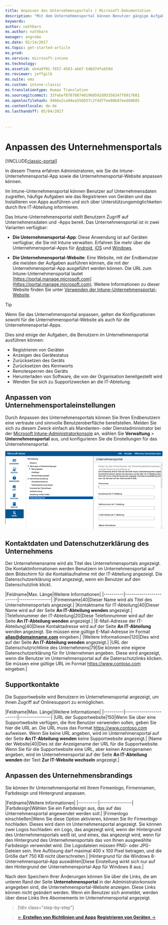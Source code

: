 ```yaml
---
title: Anpassen des Unternehmensportals | Microsoft-Dokumentation
description: "Mit dem Unternehmensportal können Benutzer gängige Aufgaben ausführen und z.B. Geräte registrieren, Apps installieren und Informationen zur IT-Abteilung abrufen."
keywords: 
author: nathbarn
ms.author: nathbarn
manager: angrobe
ms.date: 02/14/2017
ms.topic: get-started-article
ms.prod: 
ms.service: microsoft-intune
ms.technology: 
ms.assetid: eb4a9f01-f857-4563-ab6f-5d0d7dfa659d
ms.reviewer: jeffgilb
ms.suite: ems
ms.custom: intune-classic
ms.translationtype: Human Translation
ms.sourcegitcommit: 33febef8787887401960592d95356347f6917681
ms.openlocfilehash: 9466a2ca94ea556037c2fdd7fee88b87eed88685
ms.contentlocale: de-de
ms.lasthandoff: 05/04/2017


---
```


# <a name="customize-the-company-portal"></a>Anpassen des Unternehmensportals

[!INCLUDE[classic-portal](../includes/classic-portal.md)]

In diesem Thema erfahren Administratoren, wie Sie die Intune-Unternehmensportal-App sowie die Unternehmensportal-Website anpassen können.

Im Intune-Unternehmensportal können Benutzer auf Unternehmensdaten zugreifen, häufige Aufgaben wie das Registrieren von Geräten und das Installieren von Apps ausführen und sich über Unterstützungsmöglichkeiten durch Ihre IT-Abteilung informieren.

Das Intune-Unternehmensportal stellt Benutzern Zugriff auf Unternehmensdaten und -Apps bereit. Das Unternehmensportal ist in zwei Varianten verfügbar:

-   **Die Unternehmensportal-App**: Diese Anwendung ist auf Geräten verfügbar, die Sie mit Intune verwalten. Erfahren Sie mehr über die Unternehmensportal-Apps für [Android](/Intune/EndUser/using-your-android-device-with-intune), [iOS](/Intune/EndUser/using-your-iOS-or-macOS-device-with-intune) und [Windows](/Intune/EndUser/using-your-windows-device-with-intune).


- **Die Unternehmensportal-Website**: Eine Website, mit der Endbenutzer die meisten der Aufgaben ausführen können, die mit der Unternehmensportal-App ausgeführt werden können. Die URL zum Intune-Unternehmensportal lautet [https://portal.manage.microsoft.com](https://portal.manage.microsoft.com). Weitere Informationen zu dieser Website finden Sie unter [Verwenden der Intune-Unternehmensportal-Website](/Intune/EndUser/using-the-intune-company-portal-website).

> [!TIP]
> Wenn Sie das Unternehmensportal anpassen, gelten die Konfigurationen sowohl für die Unternehmensportal-Website als auch für die Unternehmensportal-Apps.

Dies sind einige der Aufgaben, die Benutzern im Unternehmensportal ausführen können:

-   Registrieren von Geräten
-   Anzeigen des Gerätestatus
-   Zurücksetzen des Geräts
-   Zurücksetzen des Kennworts
-   Remotesperren des Geräts
-   Herunterladen von Software, die von der Organisation bereitgestellt wird
-   Wenden Sie sich zu Supportzwecken an die IT-Abteilung.

## <a name="customize-company-portal-settings"></a>Anpassen von Unternehmensportaleinstellungen
Durch Anpassen des Unternehmensportals können Sie Ihren Endbenutzern eine vertraute und sinnvolle Benutzeroberfläche bereitstellen. Melden Sie sich zu diesem Zweck einfach als Mandanten- oder Dienstadministrator bei der [Microsoft Intune-Administratorkonsole](https://manage.microsoft.com) an, wählen Sie **Verwaltung** &gt; **Unternehmensportal** aus, und konfigurieren Sie die Einstellungen für das Unternehmensportal.

![admin-console-admin-workspace-comp-portal-settings](./media/companyportal.png)

## <a name="company-contact-information-and-privacy-statement"></a>Kontaktdaten und Datenschutzerklärung des Unternehmens
Der Unternehmensname wird als Titel des Unternehmensportals angezeigt. Die Kontaktinformationen werden Benutzern im Unternehmensportal auf dem Bildschirm für die Kontaktaufnahme mit der IT-Abteilung angezeigt. Die Datenschutzerklärung wird angezeigt, wenn ein Benutzer auf den Datenschutzlink klickt.

|Feldname|Max. Länge|Weitere Informationen|
    |----------|------------------------|----------------|
    |Firmenname|40|Dieser Name wird als Titel des Unternehmensportals angezeigt.|
    |Kontaktname für IT-Abteilung|40|Dieser Name wird auf der Seite **An IT-Abteilung wenden** angezeigt.|
    |Telefonnummer der IT-Abteilung|20|Diese Telefonnummer wird auf der Seite **An IT-Abteilung wenden** angezeigt.|
    |E-Mail-Adresse der IT-Abteilung|40|Diese Kontaktadresse wird auf der Seite **An IT-Abteilung** wenden angezeigt. Sie müssen eine gültige E-Mail-Adresse im Format **alias@domainname.com** eingeben.|
    |Weitere Informationen|120|Dies wird auf der Seite **An IT-Abteilung wenden** angezeigt.|
    |URL der Datenschutzrichtlinie des Unternehmens|79|Sie können eine eigene Datenschutzerklärung für Ihr Unternehmen angeben. Diese wird angezeigt, wenn die Benutzer im Unternehmensportal auf die Datenschutzlinks klicken. Sie müssen eine gültige URL im Format https://www.contoso.com eingeben.|

## <a name="support-contacts"></a>Supportkontakte
Die Supportwebsite wird Benutzern im Unternehmensportal angezeigt, um ihnen Zugriff auf Onlinesupport zu ermöglichen.

|Feldname|Max. Länge|Weitere Informationen|
    |----------|------------------------|----------------|
    |URL der Supportwebsite|150|Wenn Sie über eine Supportwebsite verfügen, die Ihre Benutzer verwenden sollen, geben Sie hier die URL an. Die URL muss das Format https://www.contoso.com aufweisen. Wenn Sie keine URL angeben, wird im Unternehmensportal auf der Seite **An IT-Abteilung wenden** keine Supportwebsite angezeigt.|
    |Name der Website|40|Dies ist der Anzeigename der URL für die Supportwebsite. Wenn Sie für die Supportwebsite eine URL, aber keinen Anzeigenamen angeben, wird im Unternehmensportal auf der Seite **An IT-Abteilung wenden** der Text **Zur IT-Website wechseln** angezeigt.|

## <a name="company-branding-customization"></a>Anpassen des Unternehmensbrandings
Sie können Ihr Unternehmensportal mit Ihrem Firmenlogo, Firmennamen, Farbdesign und Hintergrund anpassen.

|Feldname|Weitere Informationen|
    |----------|----------------|
    |Farbdesign|Wählen Sie ein Farbdesign aus, das auf das Unternehmensportal angewendet werden soll.|
    |Firmenlogo einschließen|Wenn Sie diese Option aktivieren, können Sie Ihr Firmenlogo hochladen. Dieses wird dann im Unternehmensportal angezeigt. Sie können zwei Logos hochladen: ein Logo, das angezeigt wird, wenn der Hintergrund des Unternehmensportals weiß ist, und eines, das angezeigt wird, wenn für den Hintergrund des Unternehmensportals das von Ihnen ausgewählte Farbdesign verwendet wird. Die Logodateien müssen PNG- oder JPG-Dateien sein. Ihre Auflösung darf maximal 400 x 100 Pixel betragen, und die Größe darf 750 KB nicht überschreiten.|
    |Hintergrund für die Windows 8-Unternehmensportal-App auswählen|Diese Einstellung wirkt sich nur auf den Hintergrund der Unternehmensportal-App für Windows 8 aus.|


Nach dem Speichern Ihrer Änderungen können Sie über die Links, die am unteren Rand der Seite **Unternehmensportal** in der Administratorkonsole angegeben sind, die Unternehmensportal-Website anzeigen. Diese Links können nicht geändert werden. Wenn ein Benutzer sich anmeldet, werden über diese Links Ihre Abonnements im Unternehmensportal angezeigt.

>[!div class="step-by-step"]

>[&larr; **Erstellen von Richtlinien und Apps**](.\start-with-a-paid-subscription-to-microsoft-intune-step-6.md)       [**Registrieren von Geräten** &rarr;](.\start-with-a-paid-subscription-to-microsoft-intune-step-8.md)  

